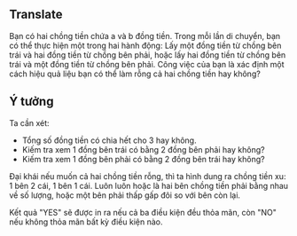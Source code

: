 ## Translate
Bạn có hai chồng tiền chứa a và b đồng tiền. Trong mỗi lần di chuyển, bạn có thể thực hiện một trong hai hành động: Lấy một đồng tiền từ chồng bên trái và hai đồng tiền từ chồng bên phải, hoặc lấy hai đồng tiền từ chồng bên trái và một đồng tiền từ chồng bên phải. Công việc của bạn là xác định một cách hiệu quả liệu bạn có thể làm rỗng cả hai chồng tiền hay không?

## Ý tưởng
Ta cần xét:
- Tổng số đồng tiền có chia hết cho 3 hay không.
- Kiếm tra xem 1 đồng bên trái có bằng 2 đồng bên phải hay không?
- Kiếm tra xem 1 đồng bên phải có bằng 2 đồng bên trái hay không?

Đại khái nếu muốn cả hai chồng tiền rỗng, thì ta hình dung ra chồng tiền xu: 1 bên 2 cái, 1 bên 1 cái. Luôn luôn hoặc là hai bên chồng tiền phải bằng nhau về số lượng, hoặc một bên phải thấp gấp đôi so với bên còn lại.

Kết quả "YES" sẽ được in ra nếu cả ba điều kiện đều thỏa mãn, còn "NO" nếu không thỏa mãn bất kỳ điều kiện nào.
